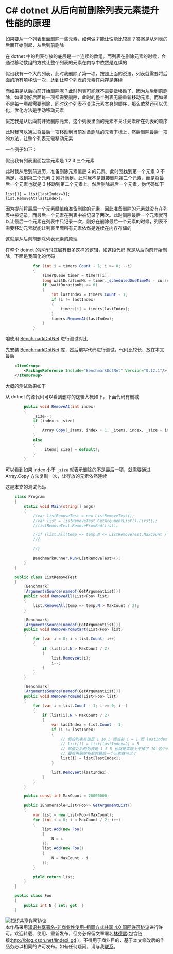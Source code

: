 # C# dotnet 从后向前删除列表元素提升性能的原理

如果要从一个列表里面删除一些元素，如何做才能让性能比较高？答案是从列表的后面开始删起，从后到前删除

<!--more-->
<!-- CreateTime:6/13/2020 3:05:27 PM -->

<!-- 发布 -->

在 dotnet 中的列表存放的底层是一个连续的数组。而列表在删除元素的时候，会通过移动数组的方式让整个列表的元素在内存中依然是连续的

假设我有一个大的列表，此时我删除了第一项，按照上面的说法，列表就需要将后面的所有项移动一次，达到让整个列表的元素在内存是连续

而如果是从后向前开始删除呢？此时列表可能就不需要做移动了，因为从后到前删除，如果刚好后面每一项都需要删除，此时的整个列表无需重新移动元素。而如果不是每一项都需要删除，同时这个列表不关注元素本身的顺序，那么依然还可以优化，优化方法是手动移动元素

假定我是从后向前开始删除元素，这个列表里面的元素不关注元素所在列表的顺序

此时我可以通过将最后一项移动到当前准备删除的元素下标上，然后删除最后一项的方法，让整个列表无需移动元素

一个例子如下：

假设我有列表里面包含元素是 1 2 3 三个元素

此时我从后到前遍历，准备删除元素值是 2 的元素。此时我找到第一个元素 3 不满足，找到第二个元素 2 刚好满足。此时我不是直接删除第二个元素，而是将最后一个元素也就是 3 移动到第二个元素上。然后删除最后一个元素。伪代码如下

```
list[1] = list[lastIndex=3];
list.RemoveAt(lastIndex);
```

因为提前将最后一个元素赋值给准备删除的元素，因此准备删除的元素就没有在列表中被记录，而最后一个元素在列表中被记录了两次。此时删除最后一个元素就可以让最后一个元素在列表中只记录一次，刚好在删除最后一个元素的时候，列表不需要移动元素就能让列表里面所有元素依然是连续在内存存储的

这就是从后向前删除列表元素的原理

在整个 dotnet 的运行时底层有很多这样的逻辑，如[这段代码](https://github.com/dotnet/runtime/blob/1dca350210cbbe3333261d3c823cbbacc3d59758/src/mono/netcore/System.Private.CoreLib/src/System/Threading/TimerQueue.Browser.cs#L65-L87) 就是从后向前开始删除，下面是我简化的代码

```csharp
            for (int i = timers.Count - 1; i >= 0; --i)
            {
                TimerQueue timer = timers[i];
                long waitDurationMs = timer._scheduledDueTimeMs - currentTimeMs;
                if (waitDurationMs <= 0)
                {
                    int lastIndex = timers.Count - 1;
                    if (i != lastIndex)
                    {
                        timers[i] = timers[lastIndex];
                    }
                    timers.RemoveAt(lastIndex);
                }
            }
```

咱使用 [BenchmarkDotNet](https://benchmarkdotnet.org/Guides/ChoosingRunStrategy.htm ) 进行测试对比

先安装 [BenchmarkDotNet](https://benchmarkdotnet.org/Guides/ChoosingRunStrategy.htm ) 库，然后编写代码进行测试，代码比较长，放在本文最后

```xml
    <ItemGroup>
        <PackageReference Include="BenchmarkDotNet" Version="0.12.1"/>
    </ItemGroup>
```

大概的测试效果如下

从 dotnet 的源代码可以看到删除的逻辑大概如下，下面代码有删减

```csharp
        public void RemoveAt(int index)
        {
            _size--;
            if (index < _size)
            {
                Array.Copy(_items, index + 1, _items, index, _size - index);
            }
            else
            {
                _items[_size] = default!;
            }
        }
```

可以看到如果 index 小于 `_size` 就表示删除的不是最后一项，就需要通过 Array.Copy 方法复制一次，让存放的元素依然连续

这是本文的测试代码

```csharp
    class Program
    {
        static void Main(string[] args)
        {
            //var listRemoveTest = new ListRemoveTest();
            //var list = listRemoveTest.GetArgumentList().First();
            //listRemoveTest.RemoveFromEnd(list);

            //if (list.All(temp => temp.N <= ListRemoveTest.MaxCount / 2))
            //{

            //}

            BenchmarkRunner.Run<ListRemoveTest>();
        }
    }

    public class ListRemoveTest
    {
        [Benchmark]
        [ArgumentsSource(nameof(GetArgumentList))]
        public void RemoveAll(List<Foo> list)
        {
            list.RemoveAll(temp => temp.N > MaxCount / 2);
        }

        [Benchmark]
        [ArgumentsSource(nameof(GetArgumentList))]
        public void RemoveFromStart(List<Foo> list)
        {
            for (var i = 0; i < list.Count; i++)
            {
                if (list[i].N > MaxCount / 2)
                {
                    list.RemoveAt(i);
                    i--;
                }
            }
        }

        [Benchmark]
        [ArgumentsSource(nameof(GetArgumentList))]
        public void RemoveFromEnd(List<Foo> list)
        {
            for (var i = list.Count - 1; i >= 0; i--)
            {
                if (list[i].N > MaxCount / 2)
                {
                    var lastIndex = list.Count - 1;
                    if (i != lastIndex)
                    {
                        // 假设列表有值是 1 10 5 而当前 i = 1 而 lastIndex = 2 要移除元素 10 可以先将最后一个值赋值给当前的元素
                        // list[1] = list[lastIndex=2] = 5
                        // 赋值之后的列表是 1 5 5 也就是实际上干掉了 10 这个元素了
                        // 最后再删除多余的最后一个元素就可以了
                        list[i] = list[lastIndex];
                    }

                    list.RemoveAt(lastIndex);
                }
            }
        }

        public const int MaxCount = 20000000;

        public IEnumerable<List<Foo>> GetArgumentList()
        {
            var list = new List<Foo>(MaxCount);
            for (int i = 0; i < MaxCount / 2; i++)
            {
                list.Add(new Foo()
                {
                    N = i
                });
                list.Add(new Foo()
                {
                    N = MaxCount - i
                });
            }

            yield return list;
        }
    }

    public class Foo
    {
        public int N { set; get; }
    }
```

<a rel="license" href="http://creativecommons.org/licenses/by-nc-sa/4.0/"><img alt="知识共享许可协议" style="border-width:0" src="https://licensebuttons.net/l/by-nc-sa/4.0/88x31.png" /></a><br />本作品采用<a rel="license" href="http://creativecommons.org/licenses/by-nc-sa/4.0/">知识共享署名-非商业性使用-相同方式共享 4.0 国际许可协议</a>进行许可。欢迎转载、使用、重新发布，但务必保留文章署名[林德熙](http://blog.csdn.net/lindexi_gd)(包含链接:http://blog.csdn.net/lindexi_gd )，不得用于商业目的，基于本文修改后的作品务必以相同的许可发布。如有任何疑问，请与我[联系](mailto:lindexi_gd@163.com)。
